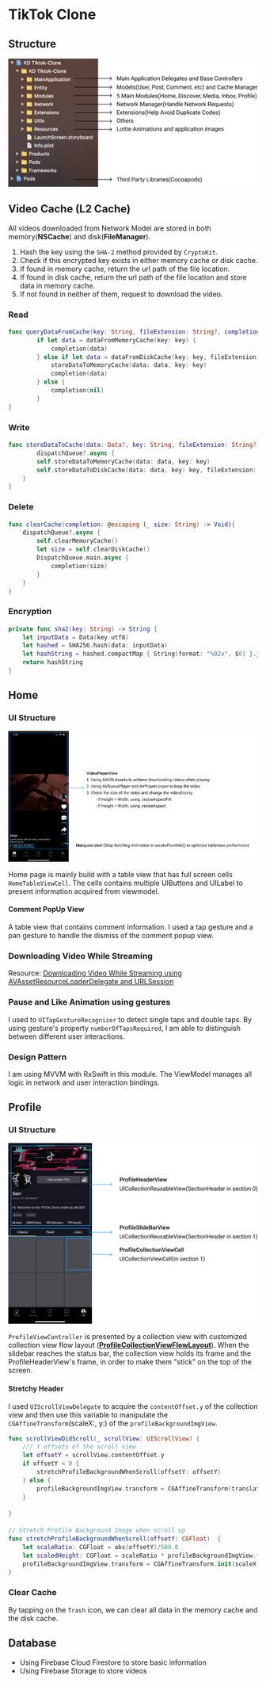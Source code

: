 # TikTok Clone

## Structure

<p align="center">
  <img src="/Images/Notes/Structure.png" />
</p>

## Video Cache (L2 Cache)

All videos downloaded from Network Model are stored in both memory(**NSCache**) and disk(**FileManager**). 

1. Hash the key using the `SHA-2` method provided by `CryptoKit`. 
2. Check if this encrypted key exists in either memory cache or disk cache.
3. If found in memory cache, return the url path of the file location.
4. If found in disk cache,  return the url path of the file location and store data in memory cache.
5. If not found in neither of them, request to download the video. 

### Read

```Swift
func queryDataFromCache(key: String, fileExtension: String?, completion: @escaping (_ data: Any?) -> Void){
        if let data = dataFromMemoryCache(key: key) {
            completion(data)
        } else if let data = dataFromDiskCache(key: key, fileExtension: fileExtension) {
            storeDataToMemoryCache(data: data, key: key)
            completion(data)
        } else {
            completion(nil)
        }
}
```

### Write

``` Swift
func storeDataToCache(data: Data?, key: String, fileExtension: String?) {
		dispatchQueue?.async {
        self.storeDataToMemoryCache(data: data, key: key)
        self.storeDataToDiskCache(data: data, key: key, fileExtension: fileExtension)
    }
}
```

### Delete

```Swift
func clearCache(completion: @escaping (_ size: String) -> Void){
    dispatchQueue?.async {
        self.clearMemoryCache()
        let size = self.clearDiskCache()
        DispatchQueue.main.async {
            completion(size)
        }
    }
}
```

### Encryption

```swift
private func sha2(key: String) -> String {
    let inputData = Data(key.utf8)
    let hashed = SHA256.hash(data: inputData)
    let hashString = hashed.compactMap { String(format: "%02x", $0) }.joined()
    return hashString
}
```



## Home

### UI Structure

<p align="center">
  <img src="/Images/Notes/HomeUI.png" />
</p>

Home page is mainly build with a table view that has full screen cells `HomeTableViewCell`. The cells contains multiple UIButtons and UILabel to present information acquired from viewmodel.

#### Comment PopUp View

A table view that contains comment information. I used a tap gesture and a pan gesture to handle the dismiss of the comment popup view. 

### Downloading Video While Streaming

Resource: [Downloading Video While Streaming using AVAssetResourceLoaderDelegate and URLSession](https://medium.com/@EugeneZZI/understanding-avassetresourceloaderdelegate-b90b3fe2c059)

### Pause and Like Animation using gestures

I used to `UITapGestureRecognizer` to detect single taps and double taps. By using gesture's property `numberOfTapsRequired`, I am able to distinguish between different user interactions.

### Design Pattern

I am using MVVM with RxSwift in this module. The ViewModel manages all logic in network and user interaction bindings.

## Profile

### UI Structure

<p align="center">
  <img src="/Images/Notes/ProfileUI.png" />
</p>

`ProfileViewController` is presented by a collection view with customized collection view flow layout ([**ProfileCollectionViewFlowLayout**](https://github.com/dks333/Tiktok-Clone/blob/78a2bd517b838f93a2be6596424c726e2bc30b50/KD%20Tiktok-Clone/KD%20Tiktok-Clone/Modules/Profile/ProfileCollectionViewFlowLayout.swift#L12)). When the slidebar reaches the status bar, the collection view holds its frame and the ProfileHeaderView's frame, in order to make them "stick" on the top of the screen.

#### Stretchy Header

I used `UIScrollViewDelegate` to acquire the `contentOffset.y` of the collection view and then use this variable to manipulate the `CGAffineTransform`(scaleX:, y:) of the `profileBackgroundImgView`.

```swift
func scrollViewDidScroll(_ scrollView: UIScrollView) {
    /// Y offsets of the scroll view
    let offsetY = scrollView.contentOffset.y
    if offsetY < 0 {
        stretchProfileBackgroundWhenScroll(offsetY: offsetY)
    } else {
        profileBackgroundImgView.transform = CGAffineTransform(translationX: 0, y: -offsetY)
    }

}

// Stretch Profile Background Image when scroll up
func stretchProfileBackgroundWhenScroll(offsetY: CGFloat)  {
    let scaleRatio: CGFloat = abs(offsetY)/500.0
    let scaledHeight: CGFloat = scaleRatio * profileBackgroundImgView.frame.height
    profileBackgroundImgView.transform = CGAffineTransform.init(scaleX: scaleRatio + 1.0, y: scaleRatio + 1.0).concatenating(CGAffineTransform.init(translationX: 0, y: scaledHeight))
}
```



### Clear Cache

By tapping on the `Trash` icon, we can clear all data in the memory cache and the disk cache.



## Database

- Using Firebase Cloud Firestore to store basic information
- Using Firebase Storage to store videos

